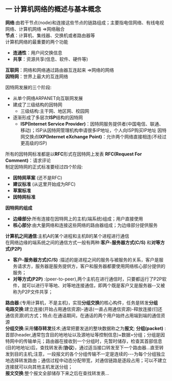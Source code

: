 ## 一 计算机网络的概述与基本概念
**网络**:由若干节点(node)和连接这些节点的链路组成；主要指电信网络、有线电视网络、计算机网络 =>网络融合<br>
**节点**：计算机、集线器、交换机或者路由器等<br>
计算机网络的最重要的两个功能
* **连通性**：用户间交换信息
* **共享**：资源共享(信息、软件、硬件等)

**互联网**：网络和网络通过路由器互连起来 =>网络的网络<br>
**因特网**：世界上最大的互连网络<br>

因特网发展的三个阶段:
* 从单个网络ARPANET向互联网发展
* 建成了三级结构的因特网
    * 三级结构:主干网、地区网、校园网
* 逐渐形成了多层次**ISP**结构的因特网
    * **ISP(Internet Service Provider)**：因特网服务提供者(中国电信、联通、移动)；ISP从因特网管理机构申请很多IP地址，个人向ISP购买IP地址
因特网交换点**IXP(Internet eXchange Point)**：允许两个网络直接相连(不经过更高级的ISP)

所有的因特网标准都是以**RFC**形式在因特网上发表&nbsp;**RFC(Request For Comment)**：请求评论<br>
制定因特网的正式标准要经过四个阶段:
* **因特网草案** (还不是RFC)
* **建议标准** (从这里开始成为RFC)
* **草案标准**
* **因特网标准** 

**因特网的组成**
* **边缘部分**:所有连接在因特网上的主机(端系统)组成；用户直接使用
* **核心部分**:由大量网络和连接这些网络的路由器组成；为边缘部分提供服务

**计算机之间通信**:主机A的某个进程和主机B的某个进程进行通信<br>
在网络边缘的端系统之间的通信方式一般有两种:**客户-服务器方式(C/S)** 和**对等方式(P2P)**
* **客户-服务器方式(C/S)** :描述的是进程之间的服务与被服务的关系，客户是服务请求方，服务器是服务提供方，客户和服务器都要使用网络核心部分提供的服务；
* **对等方式(P2P)** :(peer-to-peer),两个主机在进行通信时，只要都运行了P2P软件，就可以进行平等地、对等地连接通信，即两个既是客户又是服务器--又被称为P2P文件共享；<br>

**路由器**:(专用计算机，不是主机)，实现**分组交换**的核心构件，任务是转发**分组**<br>
**电路交换**:建立连接(开始占用通信资源)-通话(一直占用通信资源)-释放连接(归还通信资源)的方式；特点:在通话期间，在通话的两个用户始终占用端到端的通信资源<br>
**分组交换**:采用**储存转发**技术;通常把要发送的整块数据称之为**报文**; **分组(packet)** :首部(header,通常包含目的地地址以及源地址等控制信息)+数据=分组；分组是因特网中的传输单元；路由器在接收到一个分组时，先暂时储存，检查其首部信息(目的地地址)后，查找转发表(**协议**)，通过适当接口转发至下一个路由器...直至转发到目的主机;注意，一段报文的各个分组传输不一定是连续的---为每个分组独立地选择转发路由；通信过程中动态分配带宽，对通信链路是逐段占用；可以不建立连接就可以向其他主机发送分组；<br>
**报文交换**:整个报文全部储存下来之后在查找转发表...


